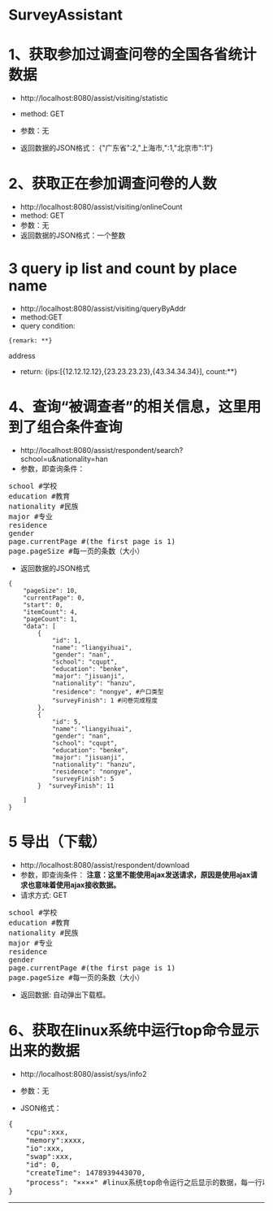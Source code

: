 # SurveyAssistant

# 1、获取参加过调查问卷的全国各省统计数据
* http://localhost:8080/assist/visiting/statistic
* method: GET
* 参数：无

* 返回数据的JSON格式：
{"广东省":2,"上海市‚":1,"北京市":1"}

# 2、获取正在参加调查问卷的人数
* http://localhost:8080/assist/visiting/onlineCount
* method: GET
* 参数：无
* 返回数据的JSON格式：一个整数

# 3 query ip list and count by place name
* http://localhost:8080/assist/visiting/queryByAddr
* method:GET
* query condition: 
 ```
 {remark: **}
 
 ``` 
 address
* return: {ips:[{12.12.12.12},{23.23.23.23},{43.34.34.34}], count:**}

# 4、查询“被调查者”的相关信息，这里用到了组合条件查询
* http://localhost:8080/assist/respondent/search?school=u&nationality=han
* 参数，即查询条件：
<pre>
school #学校
education #教育
nationality #民族
major #专业
residence
gender
page.currentPage #(the first page is 1)
page.pageSize #每一页的条数（大小）
</pre>
  
* 返回数据的JSON格式

```
{
    "pageSize": 10,
    "currentPage": 0,
    "start": 0,
    "itemCount": 4,
    "pageCount": 1,
    "data": [
        {
            "id": 1,
            "name": "liangyihuai",
            "gender": "nan",
            "school": "cqupt",
            "education": "benke",
            "major": "jisuanji",
            "nationality": "hanzu",
            "residence": "nongye", #户口类型
            "surveyFinish": 1 #问卷完成程度
        },
        {
            "id": 5,
            "name": "liangyihuai",
            "gender": "nan",
            "school": "cqupt",
            "education": "benke",
            "major": "jisuanji",
            "nationality": "hanzu",
            "residence": "nongye",
            "surveyFinish": 5
        }  "surveyFinish": 11
       
    ]
}
```

# 5 导出（下载）
* http://localhost:8080/assist/respondent/download
* 参数，即查询条件： **注意：这里不能使用ajax发送请求，原因是使用ajax请求也意味着使用ajax接收数据。**
* 请求方式: GET
<pre>
school #学校
education #教育
nationality #民族
major #专业
residence
gender
page.currentPage #(the first page is 1)
page.pageSize #每一页的条数（大小）
</pre>
  
* 返回数据:
自动弹出下载框。

# 6、获取在linux系统中运行top命令显示出来的数据
* http://localhost:8080/assist/sys/info2

* 参数：无

* JSON格式：
<pre>
{
    "cpu":xxx,
    "memory":xxxx,
    "io":xxx,
    "swap":xxx,
    "id": 0,
    "createTime": 1478939443070,
    "process": "××××" #linux系统top命令运行之后显示的数据，每一行以回车符结尾
}
</pre>

***

